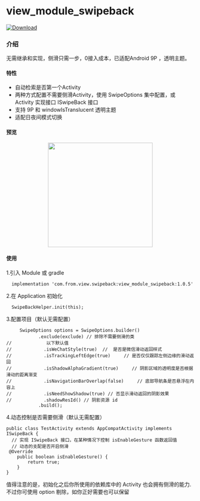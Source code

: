 # view_module_swipeback

[ ![Download](https://api.bintray.com/packages/xwc/AndroidLibrary/view_module_swipeback/images/download.svg?version=1.0.3) ](https://bintray.com/xwc/AndroidLibrary/view_module_swipeback/1.0.3/link)

### 介绍
无需继承和实现，侧滑只需一步，0接入成本，已适配Android 9P ，透明主题。

#### 特性
- 自动检索是否第一个Activity
- 两种方式配置不需要侧滑Activity，使用 SwipeOptions 集中配置，或 Activity 实现接口 ISwipeBack 接口
- 支持 9P 和 windowIsTranslucent 透明主题
- 适配日夜间模式切换

#### 预览
<div width="100%" align="center"><img src="ezgif.com-video-to-gif.gif"  width="280px"/></div>

#### 使用
1.引入 Module 或 gradle
```
  implementation 'com.from.view.swipeback:view_module_swipeback:1.0.5'
```

2.在 Application 初始化
```
  SwipeBackHelper.init(this);
```
3.配置项目（默认无需配置）
```
     SwipeOptions options = SwipeOptions.builder()
            .exclude(exclude) // 排除不需要侧滑的类
//             以下默认值
//            .isWeChatStyle(true)  //  是否是微信滑动返回样式
//            .isTrackingLeftEdge(true)     // 是否仅仅跟踪左侧边缘的滑动返回
//            .isShadowAlphaGradient(true)     // 阴影区域的透明度是否根据滑动的距离渐变
//            .isNavigationBarOverlap(false)     // 底部导航条是否悬浮在内容上
//            .isNeedShowShadow(true) // 否显示滑动返回的阴影效果
//            .shadowResId() // 阴影资源 id
            .build();
```
4.动态控制是否需要侧滑（默认无需配置）
```
public class TestActivity extends AppCompatActivity implements ISwipeBack {
  // 实现 ISwipeBack 接口，在某种情况下控制 isEnableGesture 函数返回值
  // 动态的支配是否开启侧滑
 @Override
    public boolean isEnableGesture() {
        return true;
    }
}
```

值得注意的是，初始化之后你所使用的依赖库中的 Activity 也会拥有侧滑的能力.
不过你可使用 option 剔除，如你正好需要也可以保留








